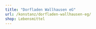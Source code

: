 ```yaml
---
title: "Dorfladen Wallhausen eG"
url: /konstanz/dorfladen-wallhausen-eg/
shop: Lebensmittel
---
```

